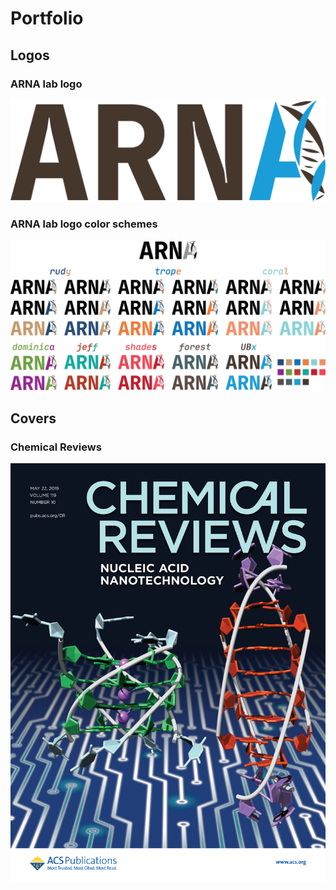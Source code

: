 # Portfolio

## Logos

### ARNA lab logo

![Logo highres](https://github.com/EricLarG4/Portfolio/blob/master/images/Logo_ARNA-lowres.png)

### ARNA lab logo color schemes

![Logo colors](https://github.com/EricLarG4/Portfolio/blob/master/images/Logo_ARNA-color_schemes.png)

## Covers

### Chemical Reviews

![ChemRev](https://github.com/EricLarG4/Portfolio/blob/master/images/Cover-ChemRev.jpg)

